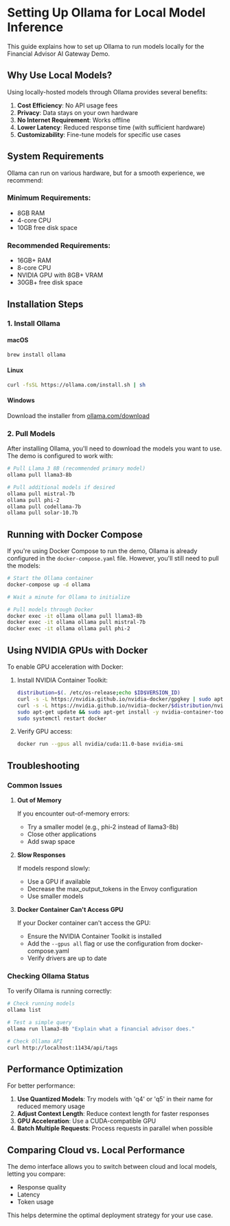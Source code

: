 # Setting Up Ollama for Local Model Inference

This guide explains how to set up Ollama to run models locally for the Financial Advisor AI Gateway Demo.

## Why Use Local Models?

Using locally-hosted models through Ollama provides several benefits:

1. **Cost Efficiency**: No API usage fees
2. **Privacy**: Data stays on your own hardware
3. **No Internet Requirement**: Works offline
4. **Lower Latency**: Reduced response time (with sufficient hardware)
5. **Customizability**: Fine-tune models for specific use cases

## System Requirements

Ollama can run on various hardware, but for a smooth experience, we recommend:

### Minimum Requirements:
- 8GB RAM
- 4-core CPU
- 10GB free disk space

### Recommended Requirements:
- 16GB+ RAM
- 8-core CPU
- NVIDIA GPU with 8GB+ VRAM
- 30GB+ free disk space

## Installation Steps

### 1. Install Ollama

#### macOS
```bash
brew install ollama
```

#### Linux
```bash
curl -fsSL https://ollama.com/install.sh | sh
```

#### Windows
Download the installer from [ollama.com/download](https://ollama.com/download)

### 2. Pull Models

After installing Ollama, you'll need to download the models you want to use. The demo is configured to work with:

```bash
# Pull Llama 3 8B (recommended primary model)
ollama pull llama3-8b

# Pull additional models if desired
ollama pull mistral-7b
ollama pull phi-2
ollama pull codellama-7b
ollama pull solar-10.7b
```

## Running with Docker Compose

If you're using Docker Compose to run the demo, Ollama is already configured in the `docker-compose.yaml` file. However, you'll still need to pull the models:

```bash
# Start the Ollama container
docker-compose up -d ollama

# Wait a minute for Ollama to initialize

# Pull models through Docker
docker exec -it ollama ollama pull llama3-8b
docker exec -it ollama ollama pull mistral-7b
docker exec -it ollama ollama pull phi-2
```

## Using NVIDIA GPUs with Docker

To enable GPU acceleration with Docker:

1. Install NVIDIA Container Toolkit:
   ```bash
   distribution=$(. /etc/os-release;echo $ID$VERSION_ID)
   curl -s -L https://nvidia.github.io/nvidia-docker/gpgkey | sudo apt-key add -
   curl -s -L https://nvidia.github.io/nvidia-docker/$distribution/nvidia-docker.list | sudo tee /etc/apt/sources.list.d/nvidia-docker.list
   sudo apt-get update && sudo apt-get install -y nvidia-container-toolkit
   sudo systemctl restart docker
   ```

2. Verify GPU access:
   ```bash
   docker run --gpus all nvidia/cuda:11.0-base nvidia-smi
   ```

## Troubleshooting

### Common Issues

1. **Out of Memory**
   
   If you encounter out-of-memory errors:
   - Try a smaller model (e.g., phi-2 instead of llama3-8b)
   - Close other applications
   - Add swap space

2. **Slow Responses**
   
   If models respond slowly:
   - Use a GPU if available
   - Decrease the max_output_tokens in the Envoy configuration
   - Use smaller models

3. **Docker Container Can't Access GPU**
   
   If your Docker container can't access the GPU:
   - Ensure the NVIDIA Container Toolkit is installed
   - Add the `--gpus all` flag or use the configuration from docker-compose.yaml
   - Verify drivers are up to date

### Checking Ollama Status

To verify Ollama is running correctly:

```bash
# Check running models
ollama list

# Test a simple query
ollama run llama3-8b "Explain what a financial advisor does."

# Check Ollama API
curl http://localhost:11434/api/tags
```

## Performance Optimization

For better performance:

1. **Use Quantized Models**: Try models with 'q4' or 'q5' in their name for reduced memory usage
2. **Adjust Context Length**: Reduce context length for faster responses
3. **GPU Acceleration**: Use a CUDA-compatible GPU
4. **Batch Multiple Requests**: Process requests in parallel when possible

## Comparing Cloud vs. Local Performance

The demo interface allows you to switch between cloud and local models, letting you compare:

- Response quality
- Latency
- Token usage

This helps determine the optimal deployment strategy for your use case.
